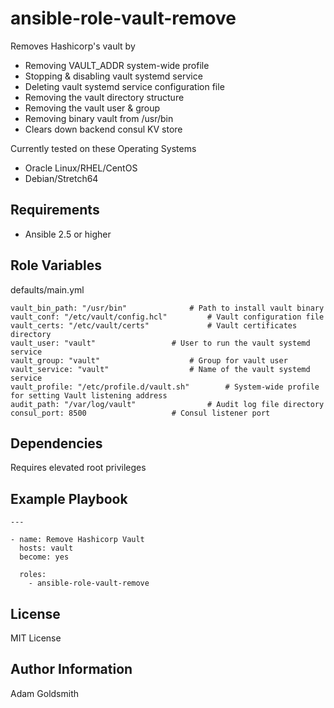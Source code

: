 # ansible-role-vault-remove

Removes Hashicorp's vault by
* Removing VAULT_ADDR system-wide profile
* Stopping & disabling vault systemd service
* Deleting vault systemd service configuration file
* Removing the vault directory structure
* Removing the vault user & group
* Removing binary vault from /usr/bin
* Clears down backend consul KV store

Currently tested on these Operating Systems
* Oracle Linux/RHEL/CentOS
* Debian/Stretch64

Requirements
------------

* Ansible 2.5 or higher

Role Variables
--------------

defaults/main.yml
```
vault_bin_path: "/usr/bin"				# Path to install vault binary
vault_conf: "/etc/vault/config.hcl"			# Vault configuration file
vault_certs: "/etc/vault/certs"				# Vault certificates directory
vault_user: "vault"					# User to run the vault systemd service
vault_group: "vault"					# Group for vault user
vault_service: "vault"					# Name of the vault systemd service
vault_profile: "/etc/profile.d/vault.sh"		# System-wide profile for setting Vault listening address
audit_path: "/var/log/vault"				# Audit log file directory
consul_port: 8500					# Consul listener port
```

Dependencies
------------

Requires elevated root privileges

Example Playbook
----------------

```
---

- name: Remove Hashicorp Vault
  hosts: vault
  become: yes

  roles:
    - ansible-role-vault-remove
```

License
-------

MIT License

Author Information
------------------

Adam Goldsmith

